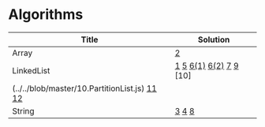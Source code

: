 # Algorithms

|Title|Solution|   
|-----|--------|
|Array|[2](../../blob/master/2.TwoSum.js)|
|LinkedList|[1](../../blob/master/1.AddTwoNums.js)  [5](../../blob/master/5.MergeTwoSortedLists.js)  [6(1)](../../blob/master/6.RemoveDuplicateSortedList1.js) [6(2)](../../blob/master/6.RemoveDuplicateSortedList2.js)  [7](../../blob/master/7.RemoveNthNodeFromEndOfList.js)  [9](../../blob/master/9.RotateList.js)  [10]
(../../blob/master/10.PartitionList.js)  [11](../../blob/master/11.ReverseLinkedList.js)  [12](../../blob/master/12.ConvertSortListToBST.js)|
|String|[3](../../blob/master/3.LongestPalindromicSubstr.js)  [4](../../blob/master/4.LongestSubstrNoRepeatCharacters.js)  [8](../../blob/master/8.ReverseInteger.js)|
